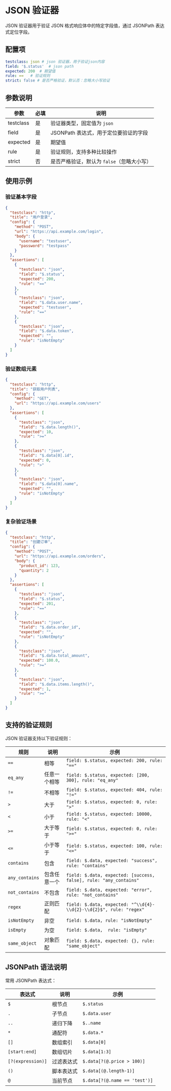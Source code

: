 # JSON 验证器

JSON 验证器用于验证 JSON 格式响应体中的特定字段值，通过 JSONPath 表达式定位字段。

## 配置项

```yaml
testclass: json # json 验证器，用于验证json内容
field: '$.status'  # json path
expected: 200  # 期望值
rule: ==   # 验证规则
strict: false # 是否严格验证，默认否：忽略大小写验证
```

## 参数说明

| 参数        | 必填 | 说明                        |
|-----------|----|---------------------------|
| testclass | 是  | 验证器类型，固定值为 `json`         |
| field     | 是  | JSONPath 表达式，用于定位要验证的字段   |
| expected  | 是  | 期望值                       |
| rule      | 是  | 验证规则，支持多种比较操作             |
| strict    | 否  | 是否严格验证，默认为 `false`（忽略大小写） |

## 使用示例

### 验证基本字段

```json
{
  "testclass": "http",
  "title": "用户登录",
  "config": {
    "method": "POST",
    "url": "https://api.example.com/login",
    "body": {
      "username": "testuser",
      "password": "testpass"
    }
  },
  "assertions": [
    {
      "testclass": "json",
      "field": "$.status",
      "expected": 200,
      "rule": "=="
    },
    {
      "testclass": "json",
      "field": "$.data.user.name",
      "expected": "testuser",
      "rule": "=="
    },
    {
      "testclass": "json",
      "field": "$.data.token",
      "expected": "",
      "rule": "isNotEmpty"
    }
  ]
}
```

### 验证数组元素

```json
{
  "testclass": "http",
  "title": "获取用户列表",
  "config": {
    "method": "GET",
    "url": "https://api.example.com/users"
  },
  "assertions": [
    {
      "testclass": "json",
      "field": "$.data.length()",
      "expected": 10,
      "rule": ">="
    },
    {
      "testclass": "json",
      "field": "$.data[0].id",
      "expected": 0,
      "rule": ">"
    },
    {
      "testclass": "json",
      "field": "$.data[0].name",
      "expected": "",
      "rule": "isNotEmpty"
    }
  ]
}
```

### 复杂验证场景

```json
{
  "testclass": "http",
  "title": "创建订单",
  "config": {
    "method": "POST",
    "url": "https://api.example.com/orders",
    "body": {
      "product_id": 123,
      "quantity": 2
    }
  },
  "assertions": [
    {
      "testclass": "json",
      "field": "$.status",
      "expected": 201,
      "rule": "=="
    },
    {
      "testclass": "json",
      "field": "$.data.order_id",
      "expected": "",
      "rule": "isNotEmpty"
    },
    {
      "testclass": "json",
      "field": "$.data.total_amount",
      "expected": 100.0,
      "rule": ">="
    },
    {
      "testclass": "json",
      "field": "$.data.items.length()",
      "expected": 1,
      "rule": ">="
    }
  ]
}
```

## 支持的验证规则

JSON 验证器支持以下验证规则：

| 规则             | 说明     | 示例                                                                 |
|----------------|--------|--------------------------------------------------------------------|
| `==`           | 相等     | `field: $.status, expected: 200, rule: "=="`                       |
| `eq_any`       | 任意一个相等 | `field: $.status, expected: [200, 300], rule: "eq_any"`            |
| `!=`           | 不相等    | `field: $.status, expected: 404, rule: "!="`                       |
| `>`            | 大于     | `field: $.status, expected: 0, rule: ">"`                          |
| `<`            | 小于     | `field: $.status, expected: 10000, rule: "<"`                      |
| `>=`           | 大于等于   | `field: $.status, expected: 0, rule: ">="`                         |
| `<=`           | 小于等于   | `field: $.status, expected: 100, rule: "<="`                       |
| `contains`     | 包含     | `field: $.data, expected: "success", rule: "contains"`             |
| `any_contains` | 包含任意一个 | `field: $.data, expected: [success, false], rule: "any_contains"`  |
| `not_contains` | 不包含    | `field: $.data, expected: "error", rule: "not_contains"`           |
| `regex`        | 正则匹配   | `field: $.data, expected: "^\\d{4}-\\d{2}-\\d{2}$", rule: "regex"` |
| `isNotEmpty`   | 非空     | `field: $.data, rule: "isNotEmpty"`                                |
| `isEmpty`      | 为空     | `field: $.data,  rule: "isEmpty"`                                  |
| `same_object`  | 对象匹配   | `field: $.data, expected: {}, rule: "same_object"`                 |

## JSONPath 语法说明

常用 JSONPath 表达式：

| 表达式               | 说明    | 示例                            |
|-------------------|-------|-------------------------------|
| `$`               | 根节点   | `$.status`                    |
| `.`               | 子节点   | `$.data.user`                 |
| `..`              | 递归下降  | `$..name`                     |
| `*`               | 通配符   | `$.data.*`                    |
| `[]`              | 数组索引  | `$.data[0]`                   |
| `[start:end]`     | 数组切片  | `$.data[1:3]`                 |
| `[?(expression)]` | 过滤表达式 | `$.data[?(@.price > 100)]`    |
| `()`              | 脚本表达式 | `$.data[(@.length-1)]`        |
| `@`               | 当前节点  | `$.data[?(@.name == 'test')]` |